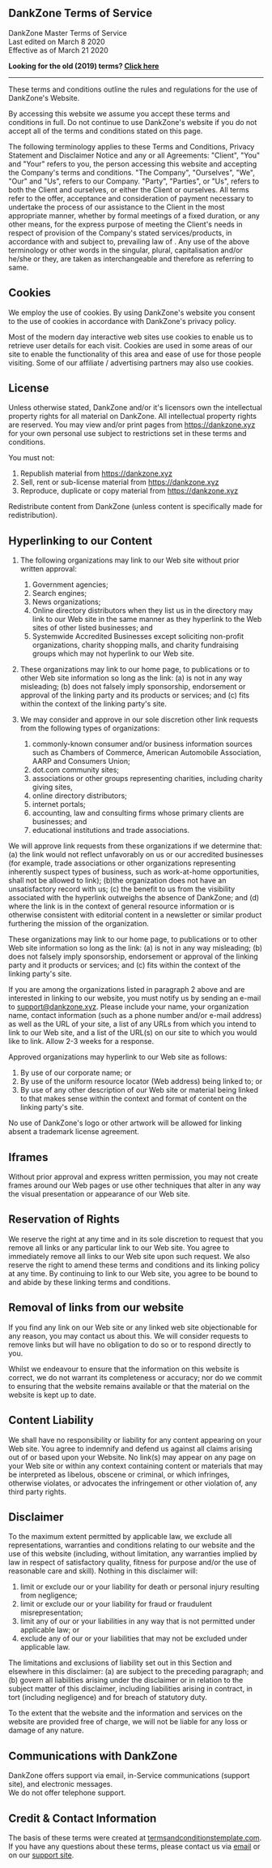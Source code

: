 ## DankZone Terms of Service

DankZone Master Terms of Service  
Last edited on March 8 2020  
Effective as of March 21 2020

**Looking for the old (2019) terms? [Click here](/terms-2019)**

---

These terms and conditions outline the rules and regulations for the use of
DankZone's Website.

By accessing this website we assume you accept these terms and conditions in
full. Do not continue to use DankZone's website if you do not accept all of the
terms and conditions stated on this page.

The following terminology applies to these Terms and Conditions, Privacy
Statement and Disclaimer Notice and any or all Agreements: "Client", "You" and
"Your" refers to you, the person accessing this website and accepting the
Company's terms and conditions. "The Company", "Ourselves", "We", "Our" and
"Us", refers to our Company. "Party", "Parties", or "Us", refers to both the
Client and ourselves, or either the Client or ourselves. All terms refer to the
offer, acceptance and consideration of payment necessary to undertake the
process of our assistance to the Client in the most appropriate manner, whether
by formal meetings of a fixed duration, or any other means, for the express
purpose of meeting the Client's needs in respect of provision of the Company's
stated services/products, in accordance with and subject to, prevailing law of .
Any use of the above terminology or other words in the singular, plural,
capitalisation and/or he/she or they, are taken as interchangeable and therefore
as referring to same.

## Cookies

We employ the use of cookies. By using DankZone's website you consent to the use
of cookies in accordance with DankZone's privacy policy.

Most of the modern day interactive web sites use cookies to enable us to
retrieve user details for each visit. Cookies are used in some areas of our site
to enable the functionality of this area and ease of use for those people
visiting. Some of our affiliate / advertising partners may also use cookies.

## License

Unless otherwise stated, DankZone and/or it's licensors own the intellectual
property rights for all material on DankZone. All intellectual property rights
are reserved. You may view and/or print pages from https://dankzone.xyz for your
own personal use subject to restrictions set in these terms and conditions.

You must not:

1.  Republish material from https://dankzone.xyz
2.  Sell, rent or sub-license material from https://dankzone.xyz
3.  Reproduce, duplicate or copy material from https://dankzone.xyz

Redistribute content from DankZone (unless content is specifically made for
redistribution).

## Hyperlinking to our Content

1.  The following organizations may link to our Web site without prior written
    approval:

    1.  Government agencies;
    2.  Search engines;
    3.  News organizations;
    4.  Online directory distributors when they list us in the directory may
        link to our Web site in the same manner as they hyperlink to the Web
        sites of other listed businesses; and
    5.  Systemwide Accredited Businesses except soliciting non-profit
        organizations, charity shopping malls, and charity fundraising groups
        which may not hyperlink to our Web site.

2.  These organizations may link to our home page, to publications or to other
    Web site information so long as the link: (a) is not in any way misleading;
    (b) does not falsely imply sponsorship, endorsement or approval of the
    linking party and its products or services; and (c) fits within the context
    of the linking party's site.
3.  We may consider and approve in our sole discretion other link requests from
    the following types of organizations:
    1.  commonly-known consumer and/or business information sources such as
        Chambers of Commerce, American Automobile Association, AARP and
        Consumers Union;
    2.  dot.com community sites;
    3.  associations or other groups representing charities, including charity
        giving sites,
    4.  online directory distributors;
    5.  internet portals;
    6.  accounting, law and consulting firms whose primary clients are
        businesses; and
    7.  educational institutions and trade associations.

We will approve link requests from these organizations if we determine that: (a)
the link would not reflect unfavorably on us or our accredited businesses (for
example, trade associations or other organizations representing inherently
suspect types of business, such as work-at-home opportunities, shall not be
allowed to link); (b)the organization does not have an unsatisfactory record
with us; (c) the benefit to us from the visibility associated with the hyperlink
outweighs the absence of DankZone; and (d) where the link is in the context of
general resource information or is otherwise consistent with editorial content
in a newsletter or similar product furthering the mission of the organization.

These organizations may link to our home page, to publications or to other Web
site information so long as the link: (a) is not in any way misleading; (b) does
not falsely imply sponsorship, endorsement or approval of the linking party and
it products or services; and (c) fits within the context of the linking party's
site.

If you are among the organizations listed in paragraph 2 above and are
interested in linking to our website, you must notify us by sending an e-mail to
[support@dankzone.xyz](mailto:support@dankzone.xyz). Please include your name,
your organization name, contact information (such as a phone number and/or
e-mail address) as well as the URL of your site, a list of any URLs from which
you intend to link to our Web site, and a list of the URL(s) on our site to
which you would like to link. Allow 2-3 weeks for a response.

Approved organizations may hyperlink to our Web site as follows:

1.  By use of our corporate name; or
2.  By use of the uniform resource locator (Web address) being linked to; or
3.  By use of any other description of our Web site or material being linked to
    that makes sense within the context and format of content on the linking
    party's site.

No use of DankZone's logo or other artwork will be allowed for linking absent a
trademark license agreement.

## Iframes

Without prior approval and express written permission, you may not create frames
around our Web pages or use other techniques that alter in any way the visual
presentation or appearance of our Web site.

## Reservation of Rights

We reserve the right at any time and in its sole discretion to request that you
remove all links or any particular link to our Web site. You agree to
immediately remove all links to our Web site upon such request. We also reserve
the right to amend these terms and conditions and its linking policy at any
time. By continuing to link to our Web site, you agree to be bound to and abide
by these linking terms and conditions.

## Removal of links from our website

If you find any link on our Web site or any linked web site objectionable for
any reason, you may contact us about this. We will consider requests to remove
links but will have no obligation to do so or to respond directly to you.

Whilst we endeavour to ensure that the information on this website is correct,
we do not warrant its completeness or accuracy; nor do we commit to ensuring
that the website remains available or that the material on the website is kept
up to date.

## Content Liability

We shall have no responsibility or liability for any content appearing on your
Web site. You agree to indemnify and defend us against all claims arising out of
or based upon your Website. No link(s) may appear on any page on your Web site
or within any context containing content or materials that may be interpreted as
libelous, obscene or criminal, or which infringes, otherwise violates, or
advocates the infringement or other violation of, any third party rights.

## Disclaimer

To the maximum extent permitted by applicable law, we exclude all
representations, warranties and conditions relating to our website and the use
of this website (including, without limitation, any warranties implied by law in
respect of satisfactory quality, fitness for purpose and/or the use of
reasonable care and skill). Nothing in this disclaimer will:

1.  limit or exclude our or your liability for death or personal injury
    resulting from negligence;
2.  limit or exclude our or your liability for fraud or fraudulent
    misrepresentation;
3.  limit any of our or your liabilities in any way that is not permitted under
    applicable law; or
4.  exclude any of our or your liabilities that may not be excluded under
    applicable law.

The limitations and exclusions of liability set out in this Section and
elsewhere in this disclaimer: (a) are subject to the preceding paragraph; and
(b) govern all liabilities arising under the disclaimer or in relation to the
subject matter of this disclaimer, including liabilities arising in contract, in
tort (including negligence) and for breach of statutory duty.

To the extent that the website and the information and services on the website
are provided free of charge, we will not be liable for any loss or damage of any
nature.

## Communications with DankZone

DankZone offers support via email, in-Service communications (support site), and
electronic messages.  
We do not offer telephone support.

## Credit & Contact Information

The basis of these terms were created at
[termsandconditionstemplate.com](https://termsandconditionstemplate.com). If you
have any questions about these terms, please contact us via
[email](mailto:support@dankzone.xyz) or on our
[support site](https://dankzone.xyz/support).
